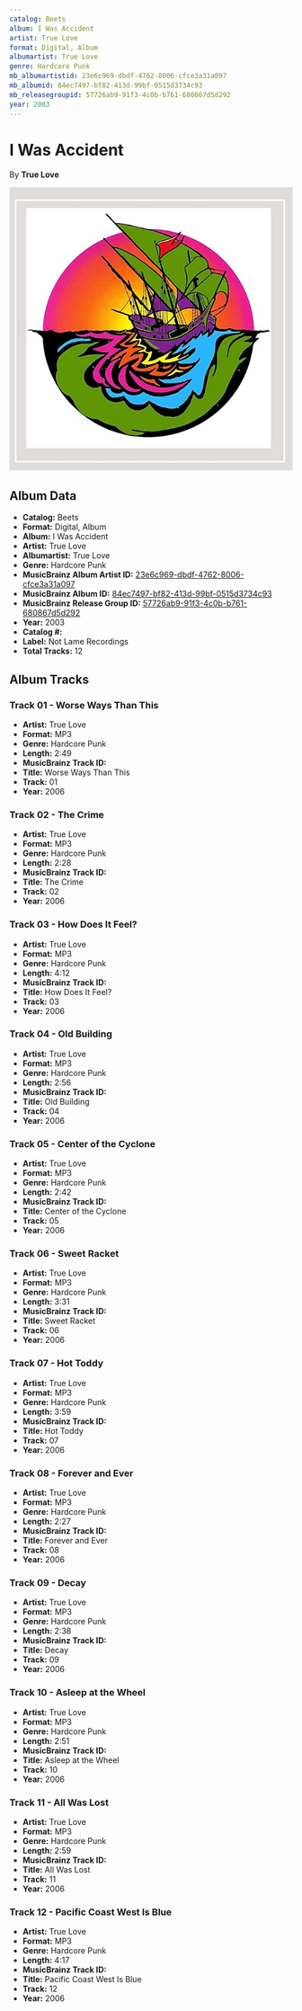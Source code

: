 ```yaml
---
catalog: Beets
album: I Was Accident
artist: True Love
format: Digital, Album
albumartist: True Love
genre: Hardcore Punk
mb_albumartistid: 23e6c969-dbdf-4762-8006-cfce3a31a097
mb_albumid: 84ec7497-bf82-413d-99bf-0515d3734c93
mb_releasegroupid: 57726ab9-91f3-4c0b-b761-680867d5d292
year: 2003
---
```


# I Was Accident

By **True Love**

![](../../assets/beetscovers/True_Love-I_Was_Accident.jpg)

## Album Data

- **Catalog:** Beets
- **Format:** Digital, Album
- **Album:** I Was Accident
- **Artist:** True Love
- **Albumartist:** True Love
- **Genre:** Hardcore Punk
- **MusicBrainz Album Artist ID:** [23e6c969-dbdf-4762-8006-cfce3a31a097](https://musicbrainz.org/artist/23e6c969-dbdf-4762-8006-cfce3a31a097)
- **MusicBrainz Album ID:** [84ec7497-bf82-413d-99bf-0515d3734c93](https://musicbrainz.org/release/84ec7497-bf82-413d-99bf-0515d3734c93)
- **MusicBrainz Release Group ID:** [57726ab9-91f3-4c0b-b761-680867d5d292](https://musicbrainz.org/release-group/57726ab9-91f3-4c0b-b761-680867d5d292)
- **Year:** 2003
- **Catalog #:** 
- **Label:** Not Lame Recordings
- **Total Tracks:** 12

## Album Tracks

### Track 01 - Worse Ways Than This

- **Artist:** True Love
- **Format:** MP3
- **Genre:** Hardcore Punk
- **Length:** 2:49
- **MusicBrainz Track ID:** [](https://musicbrainz.org/recording/)
- **Title:** Worse Ways Than This
- **Track:** 01
- **Year:** 2006

### Track 02 - The Crime

- **Artist:** True Love
- **Format:** MP3
- **Genre:** Hardcore Punk
- **Length:** 2:28
- **MusicBrainz Track ID:** [](https://musicbrainz.org/recording/)
- **Title:** The Crime
- **Track:** 02
- **Year:** 2006

### Track 03 - How Does It Feel?

- **Artist:** True Love
- **Format:** MP3
- **Genre:** Hardcore Punk
- **Length:** 4:12
- **MusicBrainz Track ID:** [](https://musicbrainz.org/recording/)
- **Title:** How Does It Feel?
- **Track:** 03
- **Year:** 2006

### Track 04 - Old Building

- **Artist:** True Love
- **Format:** MP3
- **Genre:** Hardcore Punk
- **Length:** 2:56
- **MusicBrainz Track ID:** [](https://musicbrainz.org/recording/)
- **Title:** Old Building
- **Track:** 04
- **Year:** 2006

### Track 05 - Center of the Cyclone

- **Artist:** True Love
- **Format:** MP3
- **Genre:** Hardcore Punk
- **Length:** 2:42
- **MusicBrainz Track ID:** [](https://musicbrainz.org/recording/)
- **Title:** Center of the Cyclone
- **Track:** 05
- **Year:** 2006

### Track 06 - Sweet Racket

- **Artist:** True Love
- **Format:** MP3
- **Genre:** Hardcore Punk
- **Length:** 3:31
- **MusicBrainz Track ID:** [](https://musicbrainz.org/recording/)
- **Title:** Sweet Racket
- **Track:** 06
- **Year:** 2006

### Track 07 - Hot Toddy

- **Artist:** True Love
- **Format:** MP3
- **Genre:** Hardcore Punk
- **Length:** 3:59
- **MusicBrainz Track ID:** [](https://musicbrainz.org/recording/)
- **Title:** Hot Toddy
- **Track:** 07
- **Year:** 2006

### Track 08 - Forever and Ever

- **Artist:** True Love
- **Format:** MP3
- **Genre:** Hardcore Punk
- **Length:** 2:27
- **MusicBrainz Track ID:** [](https://musicbrainz.org/recording/)
- **Title:** Forever and Ever
- **Track:** 08
- **Year:** 2006

### Track 09 - Decay

- **Artist:** True Love
- **Format:** MP3
- **Genre:** Hardcore Punk
- **Length:** 2:38
- **MusicBrainz Track ID:** [](https://musicbrainz.org/recording/)
- **Title:** Decay
- **Track:** 09
- **Year:** 2006

### Track 10 - Asleep at the Wheel

- **Artist:** True Love
- **Format:** MP3
- **Genre:** Hardcore Punk
- **Length:** 2:51
- **MusicBrainz Track ID:** [](https://musicbrainz.org/recording/)
- **Title:** Asleep at the Wheel
- **Track:** 10
- **Year:** 2006

### Track 11 - All Was Lost

- **Artist:** True Love
- **Format:** MP3
- **Genre:** Hardcore Punk
- **Length:** 2:59
- **MusicBrainz Track ID:** [](https://musicbrainz.org/recording/)
- **Title:** All Was Lost
- **Track:** 11
- **Year:** 2006

### Track 12 - Pacific Coast West Is Blue

- **Artist:** True Love
- **Format:** MP3
- **Genre:** Hardcore Punk
- **Length:** 4:17
- **MusicBrainz Track ID:** [](https://musicbrainz.org/recording/)
- **Title:** Pacific Coast West Is Blue
- **Track:** 12
- **Year:** 2006

